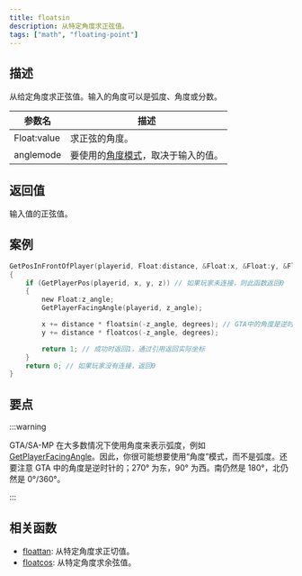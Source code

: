 ```yaml
---
title: floatsin
description: 从特定角度求正弦值。
tags: ["math", "floating-point"]
---
```


<LowercaseNote />

## 描述

从给定角度求正弦值。输入的角度可以是弧度、角度或分数。

| 参数名      | 描述                                                          |
| ----------- | ------------------------------------------------------------- |
| Float:value | 求正弦的角度。                                                |
| anglemode   | 要使用的[角度模式](../resources/anglemodes)，取决于输入的值。 |

## 返回值

输入值的正弦值。

## 案例

```c
GetPosInFrontOfPlayer(playerid, Float:distance, &Float:x, &Float:y, &Float:z)
{
    if (GetPlayerPos(playerid, x, y, z)) // 如果玩家未连接，则此函数返回0
    {
        new Float:z_angle;
        GetPlayerFacingAngle(playerid, z_angle);

        x += distance * floatsin(-z_angle, degrees); // GTA中的角度是逆时针方向的，所以我们需要反转检索到的角度
        y += distance * floatcos(-z_angle, degrees);

        return 1; // 成功时返回1，通过引用返回实际坐标
    }
    return 0; // 如果玩家没有连接，返回0
}
```

## 要点

:::warning

GTA/SA-MP 在大多数情况下使用角度来表示弧度，例如[GetPlayerFacingAngle](GetPlayerFacingAngle)。因此，你很可能想要使用“角度”模式，而不是弧度。还要注意 GTA 中的角度是逆时针的；270° 为东，90° 为西。南仍然是 180°，北仍然是 0°/360°。

:::

## 相关函数

- [floattan](floattan): 从特定角度求正切值。
- [floatcos](floatcos): 从特定角度求余弦值。
